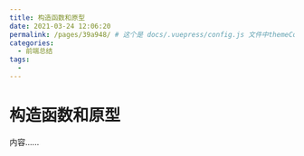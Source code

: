 ```yaml
---
title: 构造函数和原型
date: 2021-03-24 12:06:20
permalink: /pages/39a948/ # 这个是 docs/.vuepress/config.js 文件中themeConfig.nav 里面的 link 指向的地址
categories:
  - 前端总结
tags:
  -
---
```


# 构造函数和原型
内容......